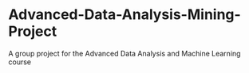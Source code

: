 # Advanced-Data-Analysis-Mining-Project
A group project for the Advanced Data Analysis and Machine Learning course 
